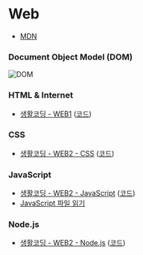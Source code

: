 # Web

- [MDN](https://developer.mozilla.org/en-US/)

### Document Object Model (DOM)
![DOM](https://upload.wikimedia.org/wikipedia/commons/thumb/5/5a/DOM-model.svg/1920px-DOM-model.svg.png)



### HTML & Internet
- [생활코딩 - WEB1](https://opentutorials.org/course/3084) ([코드](https://github.com/web-n/web1_html_internet))


### CSS
- [생활코딩 - WEB2 - CSS](https://opentutorials.org/course/3086) ([코드](https://github.com/web-n/web2css))


### JavaScript
- [생활코딩 - WEB2 - JavaScript](https://opentutorials.org/course/3085) ([코드](https://github.com/web-n/web2_javascript))
- [JavaScript 파일 읽기](https://web.dev/read-files/)


### Node.js
- [생활코딩 - WEB2 - Node.js](https://opentutorials.org/course/3332) ([코드](https://github.com/web-n/Nodejs))
